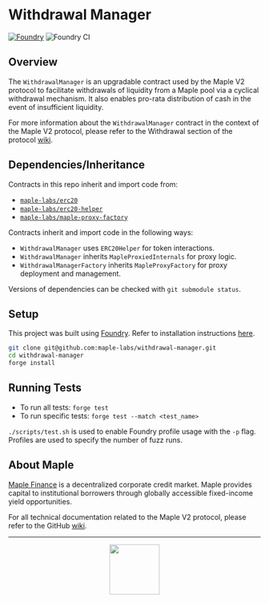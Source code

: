# Withdrawal Manager

[![Foundry][foundry-badge]][foundry]
![Foundry CI](https://github.com/maple-labs/withdrawal-manager/actions/workflows/forge.yml/badge.svg)

[foundry]: https://getfoundry.sh/
[foundry-badge]: https://img.shields.io/badge/Built%20with-Foundry-FFDB1C.svg

## Overview

The `WithdrawalManager` is an upgradable contract used by the Maple V2 protocol to facilitate withdrawals of liquidity from a Maple pool via a cyclical withdrawal mechanism. It also enables pro-rata distribution of cash in the event of insufficient liquidity.

For more information about the `WithdrawalManager` contract in the context of the Maple V2 protocol, please refer to the Withdrawal section of the protocol [wiki](https://github.com/maple-labs/maple-core-v2/wiki/Withdrawal-Mechanism).

## Dependencies/Inheritance

Contracts in this repo inherit and import code from:
- [`maple-labs/erc20`](https://github.com/maple-labs/erc20)
- [`maple-labs/erc20-helper`](https://github.com/maple-labs/erc20-helper)
- [`maple-labs/maple-proxy-factory`](https://github.com/maple-labs/maple-proxy-factory)

Contracts inherit and import code in the following ways:
- `WithdrawalManager` uses `ERC20Helper` for token interactions.
- `WithdrawalManager` inherits `MapleProxiedInternals` for proxy logic.
- `WithdrawalManagerFactory` inherits `MapleProxyFactory` for proxy deployment and management.

Versions of dependencies can be checked with `git submodule status`.

## Setup

This project was built using [Foundry](https://book.getfoundry.sh/). Refer to installation instructions [here](https://github.com/foundry-rs/foundry#installation).

```sh
git clone git@github.com:maple-labs/withdrawal-manager.git
cd withdrawal-manager
forge install
```

## Running Tests

- To run all tests: `forge test`
- To run specific tests: `forge test --match <test_name>`

`./scripts/test.sh` is used to enable Foundry profile usage with the `-p` flag. Profiles are used to specify the number of fuzz runs.

## About Maple

[Maple Finance](https://maple.finance/) is a decentralized corporate credit market. Maple provides capital to institutional borrowers through globally accessible fixed-income yield opportunities.

For all technical documentation related to the Maple V2 protocol, please refer to the GitHub [wiki](https://github.com/maple-labs/maple-core-v2/wiki).

---

<p align="center">
  <img src="https://user-images.githubusercontent.com/44272939/196706799-fe96d294-f700-41e7-a65f-2d754d0a6eac.gif" height="100" />
</p>
